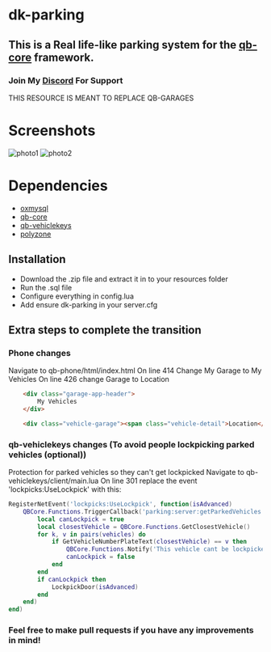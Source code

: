 # dk-parking

## This is a Real life-like parking system for the [qb-core](https://github.com/qbcore-framework/qb-core) framework.

### Join My [Discord](https://discord.gg/y8AjKeAUYX) For Support

THIS RESOURCE IS MEANT TO REPLACE QB-GARAGES

# Screenshots
![photo1](https://i.imgur.com/TduohMV.jpeg)
![photo2](https://i.imgur.com/tYpzO8t.jpeg)


# Dependencies
- [oxmysql](https://github.com/overextended/oxmysql/releases/tag/v1.9.3)
- [qb-core](https://github.com/qbcore-framework/qb-core)
- [qb-vehiclekeys](https://github.com/qbcore-framework/qb-vehiclekeys)
- [polyzone](https://github.com/mkafrin/PolyZone)


## Installation
- Download the .zip file and extract it in to your resources folder
- Run the .sql file
- Configure everything in config.lua
- Add ensure dk-parking in your server.cfg

## Extra steps to complete the transition
### Phone changes
Navigate to qb-phone/html/index.html
On line 414 Change My Garage to My Vehicles
On line 426 change Garage to Location
````html
    <div class="garage-app-header">
        My Vehicles
    </div>
````

````html
    <div class="vehicle-garage"><span class="vehicle-detail">Location</span><span class="vehicle-answer">BMW M5</span></div>
````

### qb-vehiclekeys changes (To avoid people lockpicking parked vehicles (optional))

Protection for parked vehicles so they can't get lockpicked
Navigate to qb-vehiclekeys/client/main.lua
On line 301 replace the event 'lockpicks:UseLockpick' with this:

````lua
RegisterNetEvent('lockpicks:UseLockpick', function(isAdvanced)
    QBCore.Functions.TriggerCallback('parking:server:getParkedVehicles', function(vehicles)
        local canLockpick = true
        local closestVehicle = QBCore.Functions.GetClosestVehicle()
        for k, v in pairs(vehicles) do
            if GetVehicleNumberPlateText(closestVehicle) == v then
                QBCore.Functions.Notify('This vehicle cant be lockpicked', 'error')
                canLockpick = false
            end
        end
        if canLockpick then
            LockpickDoor(isAdvanced)
        end
    end)
end)
````

### Feel free to make pull requests if you have any improvements in mind!